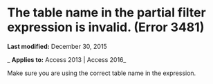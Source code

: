 
# The table name <name> in the partial filter expression is invalid. (Error 3481)

 **Last modified:** December 30, 2015

 _ **Applies to:** Access 2013 | Access 2016_

Make sure you are using the correct table name in the expression.

